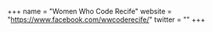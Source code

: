 +++
name = "Women Who Code Recife"
website = "https://www.facebook.com/wwcoderecife/"
twitter = ""
+++